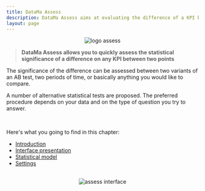 ```yaml
---
title: DataMa Assess
description: DataMa Assess aims at evaluating the difference of a KPI between two populations of interest.
layout: page
---
```


<center><img src="{{site.url}}/{{site.baseurl}}/core_app/new/images/assess_icon.jpg" alt="logo assess" /></center>

> **DataMa Assess allows you to quickly assess the statistical significance of a difference on any KPI between two points**


The significance of the difference can be assessed between two variants of an AB test, two periods of time, or basically anything you would like to compare. 

A number of alternative statistical tests are proposed. The preferred procedure depends on your data and on the type of question you try to answer.

<br>

Here's what you going to find in this chapter:
- [Introduction]({{site.url}}/{{site.baseurl}}/core_app/new/assess/assess_introduction.html)
- [Interface presentation]({{site.url}}/{{site.baseurl}}/core_app/new/assess/assess_interface.html)
- [Statistical model]({{site.url}}/{{site.baseurl}}/core_app/new/assess/model.html)
- [Settings]({{site.url}}/{{site.baseurl}}/core_app/new/assess/settings.html)

<br>

<center><img src="{{site.url}}/{{site.baseurl}}/core_app/new/assess/images/assess_interface.jpg" alt="assess interface" /></center>

